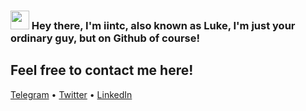 ### <img src="https://raw.githubusercontent.com/iampavangandhi/iampavangandhi/master/gifs/Hi.gif" width="30px"> Hey there, I'm iintc, also known as Luke, I'm just your ordinary guy, but on Github of course!


## Feel free to contact me here!
<p align="left">
  <a href="https://t.me/iintc">Telegram</a> •
  <a href="https://twitter.com/intent/follow?screen_name=swyx&tw_p=followbutton">Twitter</a> •
  <a href="https://learninpublic.org/?from=GH%20README">LinkedIn</a>
</p>

